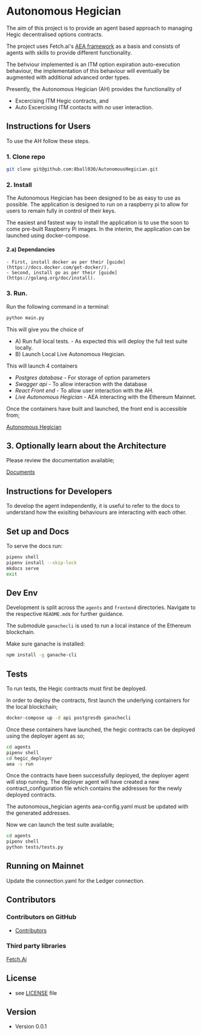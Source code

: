 Autonomous Hegician
======

The aim of this project is to provide an agent based approach to managing Hegic decentralised options contracts.

The project uses Fetch.ai's [AEA framework](https://github.com/fetchai/agents-aea) as a basis and consists of agents with skills to provide different functionality.

The behviour  implemented is an ITM option expiration auto-execution behaviour,  the implementation of this behaviour will eventually be augmented with additional advanced order types.

Presently, the Autonomous Hegician (AH) provides the functionality of

- Excercising ITM Hegic contracts, and
- Auto Excercising ITM contacts with *no* user interaction.


## Instructions for Users

To use the AH follow these steps.

### 1. Clone repo

``` bash
git clone git@github.com:8ball030/AutonomousHegician.git
```


### 2. Install

The Autonomous Hegician has been designed to be as easy to use as possible. The application is designed to run on a raspberry pi to allow for users to remain fully in control of their keys.

The easiest and fastest way to install the application is to use the soon to come pre-built Raspberry Pi images. In the interim, the application can be launched using docker-compose.

#### 2.a) Dependancies
    - First, install docker as per their [guide](https://docs.docker.com/get-docker/).
    - Second, install go as per their [guide](https://golang.org/doc/install).

### 3. Run.
Run the following command in a terminal:
``` bash
python main.py
```
This will give you the choice of

- A) Run full local tests. - As expected this will deploy the full test suite locally.
- B) Launch Local Live Autonomous Hegician.

This will launch 4 containers

- *Postgres database* - For storage of option parameters
- *Swagger api* - To allow interaction with the database 
- *React Front end* - To allow user interaction with the AH.
- *Live Autonomous Hegician* - AEA interacting with the Ethereum Mainnet.

Once the containers have built and launched, the front end is accessible from;

[Autonomous Hegician](http://0.0.0.0:3001) 


## 3. Optionally learn about the Architecture

Please review the documentation available;

[Documents](./docs)


## Instructions for Developers

To develop the agent independently, it is useful to refer to the docs to understand how the exisiting behaviours are interacting with each other.

## Set up and Docs

To serve the docs run:

``` bash
pipenv shell
pipenv install --skip-lock
mkdocs serve
exit
```

## Dev Env

Development is split across the `agents` and `frontend` directories. Navigate to the respective `README.md`s for further guidance.

The submodule `ganachecli` is used to run a local instance of the Ethereum blockchain.

Make sure ganache is installed:
``` bash
npm install -g ganache-cli
```

## Tests
To run tests, the Hegic contracts must first be deployed.

In order to deploy the contracts, first launch the underlying containers for the local blockchain;

```bash
docker-compose up -d api postgresdb ganachecli
```

Once these containers have launched, the hegic contracts can be deployed using the deployer agent as so;

```bash
cd agents
pipenv shell
cd hegic_deployer
aea -s run
```
Once the contracts have been successfully deployed, the deployer agent will stop running. 
The deployer agent will have created a new contract_configuration file which contains the addresses for the newly deployed contracts.

The autonomous_hegician agents aea-config.yaml must be updated with the generated addresses.

Now we can launch the test suite available;

```bash
cd agents
pipenv shell
python tests/tests.py
```


## Running on Mainnet

Update the connection.yaml for the Ledger connection.


## Contributors

### Contributors on GitHub
* [Contributors](https://github.com/8ball030/AutonomousHegician/graphs/contributors)

### Third party libraries
[Fetch.Ai](https://docs.fetch.ai/aea/quickstart/)

## License
* see [LICENSE](https://github.com/8ball030/AutonomousHegician/blob/master/LICENSE.md) file

## Version
* Version 0.0.1
